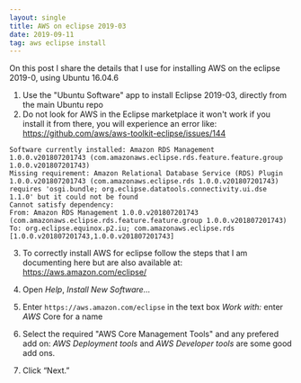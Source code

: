 ```yaml
---
layout: single
title: AWS on eclipse 2019-03
date: 2019-09-11
tag: aws eclipse install
---
```

On this post I share the details that I use for installing AWS on the eclipse 2019-0, using Ubuntu 16.04.6

1. Use the "Ubuntu Software" app to install Eclipse 2019-03, directly from the main Ubuntu repo
2. Do not look for AWS in the Eclipse marketplace it won't work if you install it from there, you will experience an error like: https://github.com/aws/aws-toolkit-eclipse/issues/144

```Cannot complete the install because one or more required items could not be found.
Software currently installed: Amazon RDS Management 1.0.0.v201807201743 (com.amazonaws.eclipse.rds.feature.feature.group 1.0.0.v201807201743)
Missing requirement: Amazon Relational Database Service (RDS) Plugin 1.0.0.v201807201743 (com.amazonaws.eclipse.rds 1.0.0.v201807201743) requires 'osgi.bundle; org.eclipse.datatools.connectivity.ui.dse 1.1.0' but it could not be found
Cannot satisfy dependency:
From: Amazon RDS Management 1.0.0.v201807201743 (com.amazonaws.eclipse.rds.feature.feature.group 1.0.0.v201807201743)
To: org.eclipse.equinox.p2.iu; com.amazonaws.eclipse.rds [1.0.0.v201807201743,1.0.0.v201807201743]
```

3. To correctly install AWS for eclipse follow the steps that I am documenting here but are also available at: https://aws.amazon.com/eclipse/

4. Open *Help*, *Install New Software…*
5. Enter `https://aws.amazon.com/eclipse` in the text box *Work with:* enter *AWS* Core for a name
6. Select the required "AWS Core Management Tools" and any prefered add on: *AWS Deployment tools* and *AWS Developer tools* are some good add ons.
7. Click “Next.” 

